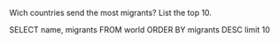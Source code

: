 Wich countries send the most migrants? List the top 10.

SELECT name, migrants FROM world
ORDER BY migrants DESC
limit 10